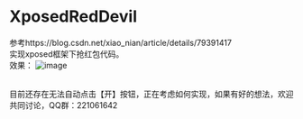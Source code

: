 # XposedRedDevil
参考https://blog.csdn.net/xiao_nian/article/details/79391417
<Br/>实现xposed框架下抢红包代码。
<Br/>效果：
 ![image](https://github.com/dzghxs/XposedRedDevil/blob/master/mmexport1535081879134.jpg)

<Br/>目前还存在无法自动点击【开】按钮，正在考虑如何实现，如果有好的想法，欢迎共同讨论，QQ群：221061642
